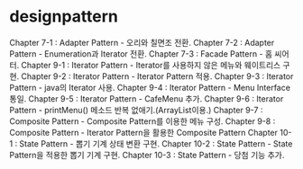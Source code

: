 # designpattern

Chapter 7-1 : Adapter Pattern - 오리와 칠면조 전환.
Chapter 7-2 : Adapter Pattern - Enumeration과 Iterator 전환.
Chapter 7-3 : Facade Pattern - 홈 씨어터.
Chapter 9-1 : Iterator Pattern - Iterator를 사용하지 않은 메뉴와 웨이트리스 구현.
Chapter 9-2 : Iterator Pattern - Iterator Pattern 적용.
Chapter 9-3 : Iterator Pattern - java의 Iterator 사용.
Chapter 9-4 : Iterator Pattern - Menu Interface 통일.
Chapter 9-5 : Iterator Pattern - CafeMenu 추가.
Chapter 9-6 : Iterator Pattern - printMenu() 메소드 반복 없애기.(ArrayList이용.)
Chapter 9-7 : Composite Pattern - Composite Pattern를 이용한 메뉴 구성.
Chapter 9-8 : Composite Pattern - Iterator Pattern을 활용한 Composite Pattern
Chapter 10-1 : State Pattern - 뽑기 기계 상태 변환 구현.
Chapter 10-2 : State Pattern - State Pattern을 적용한 뽑기 기계 구현.
Chapter 10-3 : State Pattern - 당첨 기능 추가.